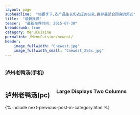 ```yaml
---
layout: page
subheadline:  "根据季节,农产品生长和农庄的研究,推荐最适合顾客的菜式"
title:  "最新推荐"
teaser:  "最新推荐时间: 2015-07-30" 
breadcrumb: true
category: MenuCuisine
permalink: /MenuCuisine/newest/
header:
    image_fullwidth: "Cnewest.jpg"
    image_fullwidth_small: "Cnewest_256x.jpg" 
---
```

<div class="show-for-small">
<div class="row">
    <div class="small-12 columns">
<h3>泸州老鸭汤(手机)</h3>
        </div><!-- /.small-12.columns -->
    </div>
</div>

<div class="show-for-large-up">
    <div class="row">
        <div class="small-12 columns">
            <h2>泸州老鸭汤(pc)</h2>
            <h3>Large Displays Two Columns</h3>
        </div><!-- /.small-12.columns -->
    </div>



<div id="bottom" class="row t30">
    <div class="small-12 columns">
      {% include next-previous-post-in-category.html %}
    </div><!-- /.small-12.columns -->
</div>


